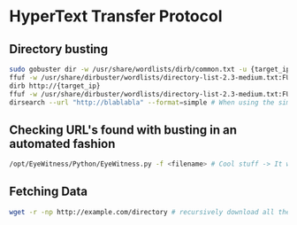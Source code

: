 # HyperText Transfer Protocol


## Directory busting

```sh
sudo gobuster dir -w /usr/share/wordlists/dirb/common.txt -u {target_ip}
ffuf -w /usr/share/dirbuster/wordlists/directory-list-2.3-medium.txt:FUZZ -u http://{target_ip}/:FUZZ
dirb http://{target_ip}
ffuf -w /usr/share/dirbuster/wordlists/directory-list-2.3-medium.txt:FUZZ -u http://192.168.142.131/:FUZZ
dirsearch --url "http://blablabla" --format=simple # When using the simple format you get as an output a list of urls -> This you can use with EyeWithness
```

## Checking URL's found with busting in an automated fashion

```sh
/opt/EyeWitness/Python/EyeWitness.py -f <filename> # Cool stuff -> It will create you an amazing report at the end
```


## Fetching Data

```sh
wget -r -np http://example.com/directory # recursively download all the files from a web directory
```
